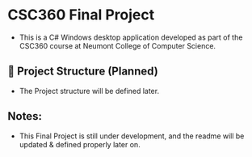 # CSC360 Final Project

* This is a C# Windows desktop application developed as part of the CSC360 course at Neumont College of Computer Science.

## 🔧 Project Structure (Planned)

* The Project structure will be defined later.
  
## Notes:

* This Final Project is still under development, and the readme will be updated & defined properly later on.

